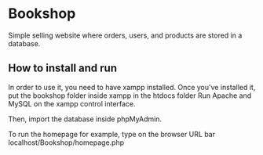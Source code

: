 # Bookshop

Simple selling website where orders, users, and products are stored in a database. 

## How to install and run

In order to use it, you need to have xampp installed. Once you've installed it, put the bookshop folder inside xampp in the htdocs folder
Run Apache and MySQL on the xampp control interface.

Then, import the database inside phpMyAdmin. 

To run the homepage for example, type on the browser URL bar localhost/Bookshop/homepage.php
